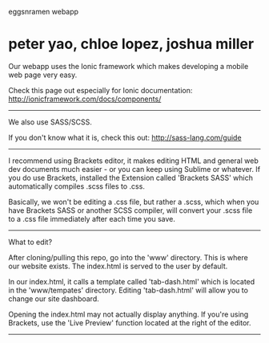eggsnramen webapp

peter yao, chloe lopez, joshua miller
=================

Our webapp uses the Ionic framework which makes developing a mobile web page very easy.

Check this page out especially for Ionic documentation:
	http://ionicframework.com/docs/components/

---

We also use SASS/SCSS.

If you don't know what it is, check this out: http://sass-lang.com/guide

---

I recommend using Brackets editor, it makes editing HTML and general web dev documents much easier - or you can keep using Sublime or whatever. If you do use Brackets, installed the Extension called 'Brackets SASS' which automatically compiles .scss files to .css.

Basically, we won't be editing a .css file, but rather a .scss, which when you have Brackets SASS or another SCSS compiler, will convert your .scss file to a .css file immediately after each time you save.

---

What to edit?

After cloning/pulling this repo, go into the 'www' directory. This is where our website exists. The index.html is served to the user by default.

In our index.html, it calls a template called 'tab-dash.html' which is located in the 'www/tempates' directory. Editing 'tab-dash.html' will allow you to change our site dashboard.

Opening the index.html may not actually display anything. If you're using Brackets, use the 'Live Preview' function located at the right of the editor.

---
